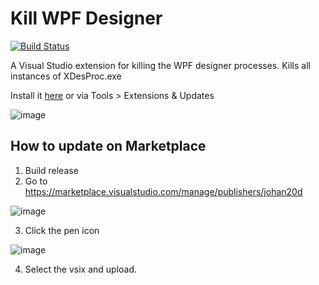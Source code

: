 # Kill WPF Designer

[![Build Status](https://dev.azure.com/johan-larsson/KillWpfDesigner/_apis/build/status/KillWpfDesigner-CI?branchName=master)](https://dev.azure.com/johan-larsson/KillWpfDesigner/_build/latest?definitionId=2&branchName=master)

A Visual Studio extension for killing the WPF designer processes.
Kills all instances of XDesProc.exe

Install it [here](https://marketplace.visualstudio.com/items?itemName=Johan20D.KilltheWPFDesigner) or via Tools > Extensions & Updates


![image](https://user-images.githubusercontent.com/1640096/53286585-1e423b80-3771-11e9-96a9-a0c3d2f0c992.png)

## How to update on Marketplace
1. Build release
2. Go to https://marketplace.visualstudio.com/manage/publishers/johan20d

![image](https://user-images.githubusercontent.com/1640096/59271471-31134a00-8c54-11e9-9f15-b30a84d0b67f.png)

3. Click the pen icon

![image](https://user-images.githubusercontent.com/1640096/59271521-47210a80-8c54-11e9-9f13-f5ddc2f060c3.png)

4. Select the vsix and upload.

